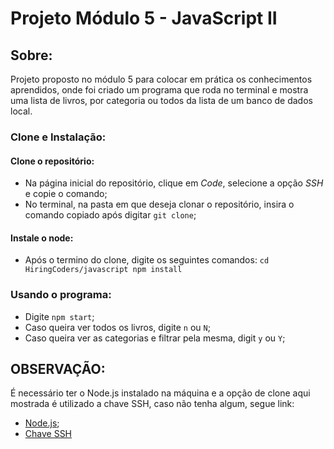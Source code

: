 # Projeto Módulo 5 - JavaScript II

## Sobre:

Projeto proposto no módulo 5 para colocar em prática os conhecimentos aprendidos, onde foi criado um programa que roda no terminal e mostra uma lista de livros, por categoria ou todos da lista de um banco de dados local. 

### Clone e Instalação:

#### Clone o repositório:

- Na página inicial do repositório, clique em *Code*, selecione a opção *SSH* e copie o comando;
- No terminal, na pasta em que deseja clonar o repositório, insira o comando copiado após digitar `git clone`;

#### Instale o node:

- Após o termino do clone, digite os seguintes comandos:
`
cd HiringCoders/javascript
npm install
`

### Usando o programa:

- Digite `npm start`;
- Caso queira ver todos os livros, digite `n` ou `N`;
- Caso queira ver as categorias e filtrar pela mesma, digit `y` ou `Y`;

## OBSERVAÇÃO:

É necessário ter o Node.js instalado na máquina e a opção de clone aqui mostrada é utilizado a chave SSH, caso não tenha algum, segue link:
- [Node.js](https://nodejs.org/pt-br/);
- [Chave SSH](https://docs.github.com/pt/github/authenticating-to-github/connecting-to-github-with-ssh/adding-a-new-ssh-key-to-your-github-account)